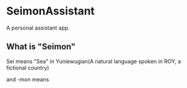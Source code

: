 # SeimonAssistant

A personal assistant app.

## What is "Seimon"
Sei means "Sea" in Yuniewugian(A natural language spoken in ROY, a fictional country)

and -mon means 